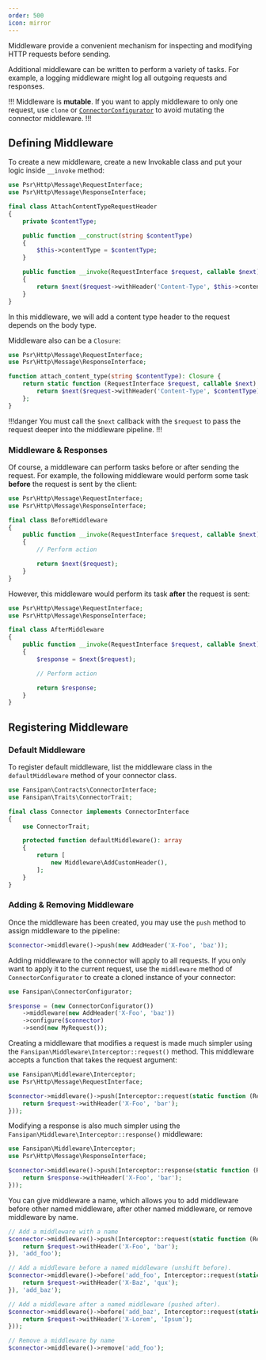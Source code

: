 ```yaml
---
order: 500
icon: mirror
---
```


Middleware provide a convenient mechanism for inspecting and modifying HTTP requests before sending.

Additional middleware can be written to perform a variety of tasks. For example, a logging middleware might log all outgoing requests and responses.

!!!
Middleware is **mutable**. If you want to apply middleware to only one request, use `clone` or [`ConnectorConfigurator`](#adding--removing-middleware) to avoid mutating the connector middleware.
!!!

## Defining Middleware

To create a new middleware, create a new Invokable class and put your logic inside `__invoke` method:

```php
use Psr\Http\Message\RequestInterface;
use Psr\Http\Message\ResponseInterface;

final class AttachContentTypeRequestHeader
{
    private $contentType;

    public function __construct(string $contentType)
    {
        $this->contentType = $contentType;
    }

    public function __invoke(RequestInterface $request, callable $next): ResponseInterface
    {
        return $next($request->withHeader('Content-Type', $this->contentType));
    }
}
```

In this middleware, we will add a content type header to the request depends on the body type.

Middleware also can be a `Closure`:

```php
use Psr\Http\Message\RequestInterface;
use Psr\Http\Message\ResponseInterface;

function attach_content_type(string $contentType): Closure {
    return static function (RequestInterface $request, callable $next): ResponseInterface {
        return $next($request->withHeader('Content-Type', $contentType));
    };
}
```

!!!danger
You must call the `$next` callback with the `$request` to pass the request deeper into the middleware pipeline.
!!!

### Middleware & Responses

Of course, a middleware can perform tasks before or after sending the request. For example, the following middleware would perform some task **before** the request is sent by the client:

```php
use Psr\Http\Message\RequestInterface;
use Psr\Http\Message\ResponseInterface;

final class BeforeMiddleware
{
    public function __invoke(RequestInterface $request, callable $next): ResponseInterface
    {
        // Perform action

        return $next($request);
    }
}
```

However, this middleware would perform its task **after** the request is sent:

```php
use Psr\Http\Message\RequestInterface;
use Psr\Http\Message\ResponseInterface;

final class AfterMiddleware
{
    public function __invoke(RequestInterface $request, callable $next): ResponseInterface
    {
        $response = $next($request);

        // Perform action

        return $response;
    }
}
```

## Registering Middleware

### Default Middleware

To register default middleware, list the middleware class in the `defaultMiddleware` method of your connector class.

```php
use Fansipan\Contracts\ConnectorInterface;
use Fansipan\Traits\ConnectorTrait;

final class Connector implements ConnectorInterface
{
    use ConnectorTrait;

    protected function defaultMiddleware(): array
    {
        return [
            new Middleware\AddCustomHeader(),
        ];
    }
}
```

### Adding & Removing Middleware

Once the middleware has been created, you may use the `push` method to assign middleware to the pipeline:

```php
$connector->middleware()->push(new AddHeader('X-Foo', 'baz'));
```

Adding middleware to the connector will apply to all requests. If you only want to apply it to the current request, use the `middleware` method of `ConnectorConfigurator` to create a cloned instance of your connector:

```php
use Fansipan\ConnectorConfigurator;

$response = (new ConnectorConfigurator())
    ->middleware(new AddHeader('X-Foo', 'baz'))
    ->configure($connector)
    ->send(new MyRequest());
```

Creating a middleware that modifies a request is made much simpler using the `Fansipan\Middleware\Interceptor::request()` method. This middleware accepts a function that takes the request argument:

```php
use Fansipan\Middleware\Interceptor;
use Psr\Http\Message\RequestInterface;

$connector->middleware()->push(Interceptor::request(static function (RequestInterface $request) {
    return $request->withHeader('X-Foo', 'bar');
}));
```

Modifying a response is also much simpler using the `Fansipan\Middleware\Interceptor::response()` middleware:

```php
use Fansipan\Middleware\Interceptor;
use Psr\Http\Message\ResponseInterface;

$connector->middleware()->push(Interceptor::response(static function (ResponseInterface $response) {
    return $response->withHeader('X-Foo', 'bar');
}));
```

You can give middleware a name, which allows you to add middleware before other named middleware, after other named middleware, or remove middleware by name.

```php
// Add a middleware with a name
$connector->middleware()->push(Interceptor::request(static function (RequestInterface $request) {
    return $request->withHeader('X-Foo', 'bar');
}), 'add_foo');

// Add a middleware before a named middleware (unshift before).
$connector->middleware()->before('add_foo', Interceptor::request(static function (RequestInterface $request) {
    return $request->withHeader('X-Baz', 'qux');
}), 'add_baz');

// Add a middleware after a named middleware (pushed after).
$connector->middleware()->before('add_baz', Interceptor::request(static function (RequestInterface $request) {
    return $request->withHeader('X-Lorem', 'Ipsum');
}));

// Remove a middleware by name
$connector->middleware()->remove('add_foo');
```
